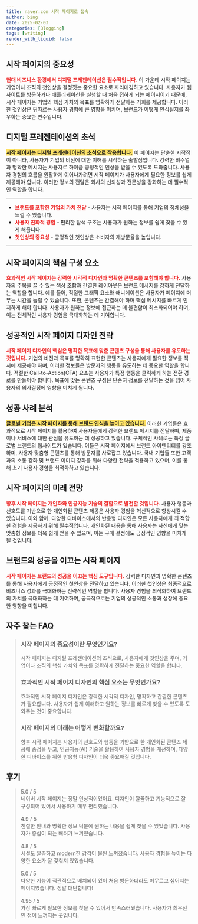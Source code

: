 ```yaml
---
title: naver.com 시작 페이지로 접속
author: bing
date: 2025-02-03
categories: [Blogging]
tags: [writing]
render_with_liquid: false
---
```



<h2 id='시작 페이지의 중요성'>시작 페이지의 중요성</h2>

<p><b><span style="color: #ee2323;">현대 비즈니스 환경에서 디지털 프레젠테이션은 필수적입니다.</span></b> 이 가운데 시작 페이지는 기업이나 조직의 첫인상을 결정짓는 중요한 요소로 자리매김하고 있습니다. 사용자가 웹사이트를 방문하거나 애플리케이션을 실행할 때 처음 접하게 되는 페이지이기 때문에, 시작 페이지는 기업의 핵심 가치와 목표를 명확하게 전달하는 기회를 제공합니다. 이러한 첫인상은 뒤따르는 사용자 경험에 큰 영향을 미치며, 브랜드가 어떻게 인식될지를 좌우하는 중요한 변수입니다.</p>

<h2 id='디지털 프레젠테이션의 초석'>디지털 프레젠테이션의 초석</h2>

<p><b><span style="background-color: #ffe066;">시작 페이지는 디지털 프레젠테이션의 초석으로 작용합니다.</span></b> 이 페이지는 단순한 시작점이 아니라, 사용자가 기업의 비전에 대한 이해를 시작하는 출발점입니다. 강력한 비주얼과 명확한 메시지는 사용자로 하여금 긍정적인 인상을 받을 수 있도록 도와줍니다. 사용자 경험의 흐름을 원활하게 이어나가려면 시작 페이지가 사용자에게 필요한 정보를 쉽게 제공해야 합니다. 이러한 정보의 전달은 회사의 신뢰성과 전문성을 강화하는 데 필수적인 역할을 합니다.</p>

<hr />

<ul>
    <li><b><span style="color: #ee2323;">브랜드를 포함한 기업의 가치 전달</span></b> - 사용자는 시작 페이지를 통해 기업의 정체성을 느낄 수 있습니다.</li>
    <li><b><span style="color: #ee2323;">사용자 친화적 경험</span></b> - 편리한 탐색 구조는 사용자가 원하는 정보를 쉽게 찾을 수 있게 해줍니다.</li>
    <li><b><span style="color: #ee2323;">첫인상의 중요성</span></b> - 긍정적인 첫인상은 소비자의 재방문율을 높입니다.</li>
</ul>

<hr />

<h2 id='시작 페이지의 핵심 구성 요소'>시작 페이지의 핵심 구성 요소</h2>

<p><b><span style="color: #ee2323;">효과적인 시작 페이지는 강력한 시각적 디자인과 명확한 콘텐츠를 포함해야 합니다.</span></b> 사용자의 주목을 끌 수 있는 색상 조합과 간결한 레이아웃은 브랜드 메시지를 강하게 전달하는 역할을 합니다. 예를 들어, 적절한 그래픽 요소와 애니메이션은 사용자가 페이지에 머무는 시간을 늘릴 수 있습니다. 또한, 콘텐츠는 간결해야 하며 핵심 메시지를 빠르게 인지하게 해야 합니다. 사용자가 원하는 정보에 접근하는 데 불편함이 최소화되어야 하며, 이는 전체적인 사용자 경험을 극대화하는 데 기여합니다.</p>

<h2 id='성공적인 시작 페이지 디자인 전략'>성공적인 시작 페이지 디자인 전략</h2>

<p><b><span style="color: #ee2323;">시작 페이지 디자인의 핵심은 명확한 목표에 맞춘 콘텐츠 구성을 통해 사용자를 유도하는 것입니다.</span></b> 기업의 비전과 목표를 명확히 표현한 콘텐츠는 사용자에게 필요한 정보를 적시에 제공해야 하며, 이러한 정보들은 방문자의 행동을 유도하는 데 중요한 역할을 합니다. 적절한 Call-to-Action(CTA) 요소는 사용자가 특정 행동을 클릭하게 하는 전환 경로를 만들어야 합니다. 목표에 맞는 콘텐츠 구성은 단순히 정보를 전달하는 것을 넘어 사용자의 의사결정에 영향을 미치게 됩니다.</p>

<h2 id='성공 사례 분석'>성공 사례 분석</h2>

<p><b><span style="background-color: #ffe066;">글로벌 기업은 시작 페이지를 통해 브랜드 인식을 높이고 있습니다.</span></b> 이러한 기업들은 효과적으로 시작 페이지를 활용하여 사용자들에게 강력한 브랜드 메시지를 전달하며, 제품이나 서비스에 대한 관심을 유도하는 데 성공하고 있습니다. 구체적인 사례로는 특정 글로벌 브랜드의 웹사이트가 있습니다. 이들은 시작 페이지에서 브랜드 아이덴티티를 강조하며, 사용자 맞춤형 콘텐츠를 통해 방문자를 사로잡고 있습니다. 국내 기업들 또한 고객과의 소통 강화 및 브랜드 이미지 강화를 위해 다양한 전략을 적용하고 있으며, 이를 통해 초기 사용자 경험을 최적화하고 있습니다.</p>

<h2 id='시작 페이지의 미래 전망'>시작 페이지의 미래 전망</h2>

<p><b><span style="color: #ee2323;">향후 시작 페이지는 개인화와 인공지능 기술의 결합으로 발전할 것입니다.</span></b> 사용자 행동과 선호도를 기반으로 한 개인화된 콘텐츠 제공은 사용자 경험을 혁신적으로 향상시킬 수 있습니다. 이와 함께, 다양한 디바이스에서의 반응형 디자인은 모든 사용자에게 최 적합한 경험을 제공하기 위해 필수적입니다. 개인화된 내용을 통해 사용자는 자신에게 맞는 맞춤형 정보를 더욱 쉽게 얻을 수 있으며, 이는 구매 결정에도 긍정적인 영향을 미치게 될 것입니다.</p>

<h2 id='브랜드의 성공을 이끄는 시작 페이지'>브랜드의 성공을 이끄는 시작 페이지</h2>

<p><b><span style="color: #ee2323;">시작 페이지는 브랜드의 성공을 이끄는 핵심 도구입니다.</span></b> 강력한 디자인과 명확한 콘텐츠를 통해 사용자에게 긍정적인 첫인상을 전달하고 있습니다. 이러한 첫인상은 최종적으로 비즈니스 성과를 극대화하는 전략적인 역할을 합니다. 사용자 경험을 최적화하여 브랜드의 가치를 극대화하는 데 기여하여, 궁극적으로는 기업의 성공적인 소통과 성장에 중요한 영향을 미칩니다.</p>


<h2 id='자주_찾는_FAQ'>자주 찾는 FAQ</h2>
<div itemscope="" itemtype="https://schema.org/FAQPage"> 
<blockquote> 
<div itemscope="" itemprop="mainEntity" itemtype="https://schema.org/Question"> 
<h3 itemprop="name">시작 페이지의 중요성이란 무엇인가요?</h3> 
<div itemscope="" itemprop="acceptedAnswer" itemtype="https://schema.org/Answer"> 
<span itemprop="text"> 
<p>시작 페이지는 디지털 프레젠테이션의 초석으로, 사용자에게 첫인상을 주며, 기업이나 조직의 핵심 가치와 목표를 명확하게 전달하는 중요한 역할을 합니다.</p> 
</span> 
</div> 
</div> 
<div itemscope="" itemprop="mainEntity" itemtype="https://schema.org/Question"> 
<h3 itemprop="name">효과적인 시작 페이지 디자인의 핵심 요소는 무엇인가요?</h3> 
<div itemscope="" itemprop="acceptedAnswer" itemtype="https://schema.org/Answer"> 
<span itemprop="text"> 
<p>효과적인 시작 페이지 디자인은 강력한 시각적 디자인, 명확하고 간결한 콘텐츠가 필요합니다. 사용자가 쉽게 이해하고 원하는 정보를 빠르게 찾을 수 있도록 도와주는 것이 중요합니다.</p> 
</span> 
</div> 
</div> 
<div itemscope="" itemprop="mainEntity" itemtype="https://schema.org/Question"> 
<h3 itemprop="name">시작 페이지의 미래는 어떻게 변화할까요?</h3> 
<div itemscope="" itemprop="acceptedAnswer" itemtype="https://schema.org/Answer"> 
<span itemprop="text"> 
<p>향후 시작 페이지는 사용자의 선호도와 행동을 기반으로 한 개인화된 콘텐츠 제공에 중점을 두고, 인공지능(AI) 기술을 활용하여 사용자 경험을 개선하며, 다양한 디바이스를 위한 반응형 디자인이 더욱 중요해질 것입니다.</p> 
</span> 
</div> 
</div> 
</blockquote> 
</div>
<h2 id='후기'>후기</h2>
<div itemscope itemtype="https://schema.org/Product">
  <blockquote>
  <div itemprop="review" itemscope itemtype="https://schema.org/Review">
      <div itemprop="reviewRating" itemscope itemtype="https://schema.org/Rating"> <span itemprop="ratingValue">5.0</span> / <span itemprop="bestRating">5</span> </div>
      <span itemprop="reviewBody">네이버 시작 페이지는 정말 인상적이었어요. 디자인이 깔끔하고 기능적으로 잘 구성되어 있어서 사용하기 매우 편리했습니다.</span>
  </div>
  <br>
  <div itemprop="review" itemscope itemtype="https://schema.org/Review">
      <div itemprop="reviewRating" itemscope itemtype="https://schema.org/Rating"> <span itemprop="ratingValue">4.9</span> / <span itemprop="bestRating">5</span> </div>
      <span itemprop="reviewBody">친절한 안내와 명확한 정보 덕분에 원하는 내용을 쉽게 찾을 수 있었습니다. 사용자가 중심이 되는 배려가 느껴졌습니다.</span>
  </div>
  <br>
  <div itemprop="review" itemscope itemtype="https://schema.org/Review">
      <div itemprop="reviewRating" itemscope itemtype="https://schema.org/Rating"> <span itemprop="ratingValue">4.8</span> / <span itemprop="bestRating">5</span> </div>
      <span itemprop="reviewBody">시설도 깔끔하고 modern한 감각이 물씬 느껴졌습니다. 사용자 경험을 높이는 다양한 요소가 잘 갖춰져 있었습니다.</span>
  </div>
  <br>
  <div itemprop="review" itemscope itemtype="https://schema.org/Review">
      <div itemprop="reviewRating" itemscope itemtype="https://schema.org/Rating"> <span itemprop="ratingValue">5.0</span> / <span itemprop="bestRating">5</span> </div>
      <span itemprop="reviewBody">다양한 기능이 직관적으로 배치되어 있어 처음 방문하더라도 머무르고 싶어지는 페이지였습니다. 정말 대단합니다!</span>
  </div>
  <br>
  <div itemprop="review" itemscope itemtype="https://schema.org/Review">
      <div itemprop="reviewRating" itemscope itemtype="https://schema.org/Rating"> <span itemprop="ratingValue">4.95</span> / <span itemprop="bestRating">5</span> </div>
      <span itemprop="reviewBody">가장 빠르게 필요한 정보를 찾을 수 있어서 만족스러웠습니다. 사용자가 최우선인 점이 느껴지는 곳입니다.</span>
  </div>
  </blockquote>
</div>
